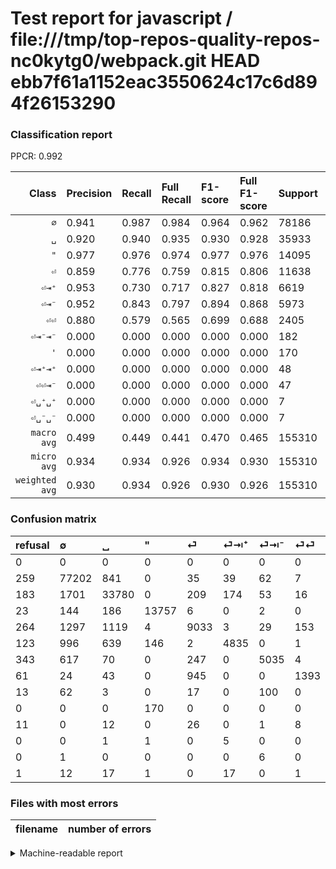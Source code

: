 # Test report for javascript / file:///tmp/top-repos-quality-repos-nc0kytg0/webpack.git HEAD ebb7f61a1152eac3550624c17c6d894f26153290

### Classification report

PPCR: 0.992

| Class | Precision | Recall | Full Recall | F1-score | Full F1-score | Support | Full Support | PPCR |
|------:|:----------|:-------|:------------|:---------|:---------|:--------|:-------------|:-----|
| `∅` | 0.941| 0.987| 0.984| 0.964| 0.962| 78186| 78445| 0.997 |
| `␣` | 0.920| 0.940| 0.935| 0.930| 0.928| 35933| 36116| 0.995 |
| `"` | 0.977| 0.976| 0.974| 0.977| 0.976| 14095| 14118| 0.998 |
| `⏎` | 0.859| 0.776| 0.759| 0.815| 0.806| 11638| 11902| 0.978 |
| `⏎⇥⁺` | 0.953| 0.730| 0.717| 0.827| 0.818| 6619| 6742| 0.982 |
| `⏎⇥⁻` | 0.952| 0.843| 0.797| 0.894| 0.868| 5973| 6316| 0.946 |
| `⏎⏎` | 0.880| 0.579| 0.565| 0.699| 0.688| 2405| 2466| 0.975 |
| `⏎⇥⁻⇥⁻` | 0.000| 0.000| 0.000| 0.000| 0.000| 182| 195| 0.933 |
| `'` | 0.000| 0.000| 0.000| 0.000| 0.000| 170| 170| 1.000 |
| `⏎⇥⁺⇥⁺` | 0.000| 0.000| 0.000| 0.000| 0.000| 48| 49| 0.980 |
| `⏎⏎⇥⁻` | 0.000| 0.000| 0.000| 0.000| 0.000| 47| 58| 0.810 |
| `⏎␣⁺␣⁺` | 0.000| 0.000| 0.000| 0.000| 0.000| 7| 7| 1.000 |
| `⏎␣⁻␣⁻` | 0.000| 0.000| 0.000| 0.000| 0.000| 7| 7| 1.000 |
| `macro avg` | 0.499| 0.449| 0.441| 0.470| 0.465| 155310| 156591| 0.992 |
| `micro avg` | 0.934| 0.934| 0.926| 0.934| 0.930| 155310| 156591| 0.992 |
| `weighted avg` | 0.930| 0.934| 0.926| 0.930| 0.926| 155310| 156591| 0.992 |

### Confusion matrix

|refusal|  ∅| ␣| "| ⏎| ⏎⇥⁺| ⏎⇥⁻| ⏎⏎| ⏎⇥⁻⇥⁻| '| ⏎⏎⇥⁻| ⏎␣⁺␣⁺| ⏎␣⁻␣⁻| ⏎⇥⁺⇥⁺| 
|:---|:---|:---|:---|:---|:---|:---|:---|:---|:---|:---|:---|:---|:---|
|0 |0 |0 |0 |0 |0 |0 |0 |0 |0 |0 |0 |0 |0 |
|259 |77202 |841 |0 |35 |39 |62 |7 |0 |0 |0 |0 |0 |0 |
|183 |1701 |33780 |0 |209 |174 |53 |16 |0 |0 |0 |0 |0 |0 |
|23 |144 |186 |13757 |6 |0 |2 |0 |0 |0 |0 |0 |0 |0 |
|264 |1297 |1119 |4 |9033 |3 |29 |153 |0 |0 |0 |0 |0 |0 |
|123 |996 |639 |146 |2 |4835 |0 |1 |0 |0 |0 |0 |0 |0 |
|343 |617 |70 |0 |247 |0 |5035 |4 |0 |0 |0 |0 |0 |0 |
|61 |24 |43 |0 |945 |0 |0 |1393 |0 |0 |0 |0 |0 |0 |
|13 |62 |3 |0 |17 |0 |100 |0 |0 |0 |0 |0 |0 |0 |
|0 |0 |0 |170 |0 |0 |0 |0 |0 |0 |0 |0 |0 |0 |
|11 |0 |12 |0 |26 |0 |1 |8 |0 |0 |0 |0 |0 |0 |
|0 |0 |1 |1 |0 |5 |0 |0 |0 |0 |0 |0 |0 |0 |
|0 |1 |0 |0 |0 |0 |6 |0 |0 |0 |0 |0 |0 |0 |
|1 |12 |17 |1 |0 |17 |0 |1 |0 |0 |0 |0 |0 |0 |

### Files with most errors

| filename | number of errors|
|:----:|:-----|

<details>
    <summary>Machine-readable report</summary>
```json
{
  "cl_report": {"\"": {"f1-score": 0.9765741463760913, "precision": 0.9771290574614674, "recall": 0.9760198652004257, "support": 14095}, "\u0027": {"f1-score": 0.0, "precision": 0.0, "recall": 0.0, "support": 170}, "macro avg": {"f1-score": 0.4696443601917507, "precision": 0.49861540073609056, "recall": 0.4486403507920498, "support": 155310}, "micro avg": {"f1-score": 0.9338419934324899, "precision": 0.9338419934324899, "recall": 0.9338419934324899, "support": 155310}, "weighted avg": {"f1-score": 0.9304295807448101, "precision": 0.9304145545180363, "recall": 0.9338419934324899, "support": 155310}, "\u2205": {"f1-score": 0.9635676039989516, "precision": 0.9408452763966072, "recall": 0.9874146266595043, "support": 78186}, "\u23ce": {"f1-score": 0.8153262929867316, "precision": 0.8586501901140684, "recall": 0.7761642893968036, "support": 11638}, "\u23ce\u21e5\u207a": {"f1-score": 0.8270612384536435, "precision": 0.9530849595899862, "recall": 0.7304728810998641, "support": 6619}, "\u23ce\u21e5\u207a\u21e5\u207a": {"f1-score": 0.0, "precision": 0.0, "recall": 0.0, "support": 48}, "\u23ce\u21e5\u207b": {"f1-score": 0.8942367462925139, "precision": 0.9521558245083207, "recall": 0.8429599866063955, "support": 5973}, "\u23ce\u21e5\u207b\u21e5\u207b": {"f1-score": 0.0, "precision": 0.0, "recall": 0.0, "support": 182}, "\u23ce\u23ce": {"f1-score": 0.6985957873620863, "precision": 0.8799747315224258, "recall": 0.5792099792099792, "support": 2405}, "\u23ce\u23ce\u21e5\u207b": {"f1-score": 0.0, "precision": 0.0, "recall": 0.0, "support": 47}, "\u23ce\u2423\u207a\u2423\u207a": {"f1-score": 0.0, "precision": 0.0, "recall": 0.0, "support": 7}, "\u23ce\u2423\u207b\u2423\u207b": {"f1-score": 0.0, "precision": 0.0, "recall": 0.0, "support": 7}, "\u2423": {"f1-score": 0.930014867022741, "precision": 0.9201601699763013, "recall": 0.9400829321236747, "support": 35933}},
  "cl_report_full": {"\"": {"f1-score": 0.9757775649891833, "precision": 0.9771290574614674, "recall": 0.9744298059215186, "support": 14118}, "\u0027": {"f1-score": 0.0, "precision": 0.0, "recall": 0.0, "support": 170}, "macro avg": {"f1-score": 0.4650400891194653, "precision": 0.49861540073609056, "recall": 0.4409278707433246, "support": 156591}, "micro avg": {"f1-score": 0.9300066367212674, "precision": 0.9338419934324899, "recall": 0.9262026553250187, "support": 156591}, "weighted avg": {"f1-score": 0.926175315344888, "precision": 0.9302029342354231, "recall": 0.9262026553250187, "support": 156591}, "\u2205": {"f1-score": 0.9620126977402009, "precision": 0.9408452763966072, "recall": 0.9841545031550768, "support": 78445}, "\u23ce": {"f1-score": 0.8057265185978056, "precision": 0.8586501901140684, "recall": 0.7589480759536212, "support": 11902}, "\u23ce\u21e5\u207a": {"f1-score": 0.8184511214557765, "precision": 0.9530849595899862, "recall": 0.7171462474043311, "support": 6742}, "\u23ce\u21e5\u207a\u21e5\u207a": {"f1-score": 0.0, "precision": 0.0, "recall": 0.0, "support": 49}, "\u23ce\u21e5\u207b": {"f1-score": 0.8678042054463978, "precision": 0.9521558245083207, "recall": 0.7971817606079797, "support": 6316}, "\u23ce\u21e5\u207b\u21e5\u207b": {"f1-score": 0.0, "precision": 0.0, "recall": 0.0, "support": 195}, "\u23ce\u23ce": {"f1-score": 0.6880711286737466, "precision": 0.8799747315224258, "recall": 0.564882400648824, "support": 2466}, "\u23ce\u23ce\u21e5\u207b": {"f1-score": 0.0, "precision": 0.0, "recall": 0.0, "support": 58}, "\u23ce\u2423\u207a\u2423\u207a": {"f1-score": 0.0, "precision": 0.0, "recall": 0.0, "support": 7}, "\u23ce\u2423\u207b\u2423\u207b": {"f1-score": 0.0, "precision": 0.0, "recall": 0.0, "support": 7}, "\u2423": {"f1-score": 0.9276779216499376, "precision": 0.9201601699763013, "recall": 0.9353195259718684, "support": 36116}},
  "ppcr": 0.9918194532252812
}
```
</details>
